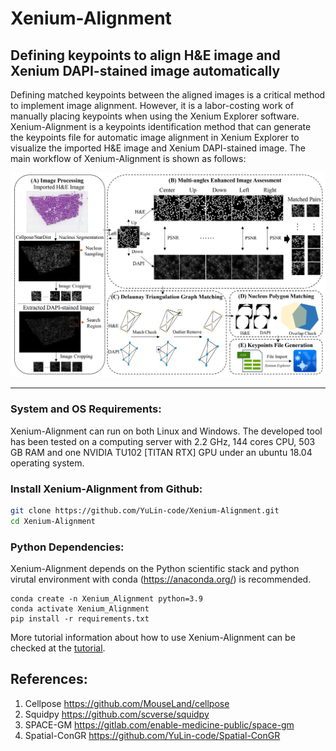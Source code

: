 # Xenium-Alignment

## Defining keypoints to align H&E image and Xenium DAPI-stained image automatically

Defining matched keypoints between the aligned images is a critical method to implement image alignment. However, it is a labor-costing work of manually placing keypoints when using the Xenium Explorer software. Xenium-Alignment is a keypoints identification method that can generate the keypoints file for automatic image alignment in Xenium Explorer to visualize the imported H&E image and Xenium DAPI-stained image. The main workflow of Xenium-Alignment is shown as follows:

![keypoints import](docs/images/workflow.jpg)

--------------------------------------------------------------------------------

### System and OS Requirements: 

Xenium-Alignment can run on both Linux and Windows. The developed tool has been tested on a computing server with 2.2 GHz, 144 cores CPU, 503 GB RAM and one NVIDIA TU102 [TITAN RTX] GPU under an ubuntu 18.04 operating system.

### Install Xenium-Alignment from Github:

```bash
git clone https://github.com/YuLin-code/Xenium-Alignment.git
cd Xenium-Alignment
```

### Python Dependencies: 

Xenium-Alignment depends on the Python scientific stack and python virutal environment with conda (<https://anaconda.org/>) is recommended.

```shell
conda create -n Xenium_Alignment python=3.9
conda activate Xenium_Alignment
pip install -r requirements.txt
```

More tutorial information about how to use Xenium-Alignment can be checked at the [tutorial](https://github.com/YuLin-code/Xenium-Alignment/tree/master/tutorial).

## References:

1. Cellpose <https://github.com/MouseLand/cellpose>
2. Squidpy <https://github.com/scverse/squidpy>
3. SPACE-GM <https://gitlab.com/enable-medicine-public/space-gm>
4. Spatial-ConGR <https://github.com/YuLin-code/Spatial-ConGR>
